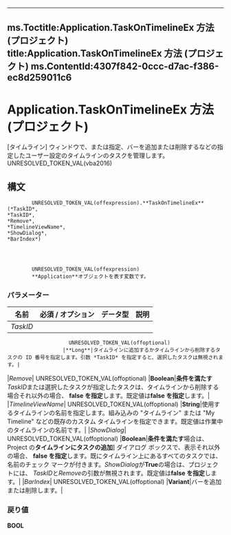 

---
ms.Toctitle:Application.TaskOnTimelineEx 方法 (プロジェクト)
title:Application.TaskOnTimelineEx 方法 (プロジェクト)
ms.ContentId:4307f842-0ccc-d7ac-f386-ec8d259011c6
---
# Application.TaskOnTimelineEx 方法 (プロジェクト)




[タイムライン] ウィンドウで、または指定、バーを追加または削除するなどの指定したユーザー設定のタイムラインのタスクを管理します。UNRESOLVED_TOKEN_VAL(vba2016)

## 構文

            UNRESOLVED_TOKEN_VAL(offexpression).**TaskOnTimelineEx**(*TaskID*, 
    *TaskID*, 
    *Remove*, 
    *TimelineViewName*, 
    *ShowDialog*, 
    *BarIndex*)




            UNRESOLVED_TOKEN_VAL(offexpression)
            **Application**オブジェクトを表す変数です。

### パラメーター

|**名前**|**必須 / オプション**|**データ型**|**説明**|
|---|---|---|---|
|*TaskID*|
                        UNRESOLVED_TOKEN_VAL(offoptional)
                      |**Long**|タイムラインに追加するかタイムラインから削除するタスクの ID 番号を指定します。引数 *TaskID* を指定すると、選択したタスクは無視されます。|
|*Remove*|
                        UNRESOLVED_TOKEN_VAL(offoptional)
                      |**Boolean**|**条件を満たす***TaskID*または選択したタスクが指定したタスクは、タイムラインから削除する場合それ以外の場合、 **false を指定**します。既定値は**false を指定**します。|
|*TimelineViewName*|
                        UNRESOLVED_TOKEN_VAL(offoptional)
                      |**String**|使用するタイムラインの名前を指定します。組み込みの "タイムライン" または "My Timeline" などの既存のカスタム タイムラインを指定できます。既定値は作業中のタイムラインの名前です。|
|*ShowDialog*|
                        UNRESOLVED_TOKEN_VAL(offoptional)
                      |**Boolean**|**条件を満たす**場合は、Project の**タイムラインにタスクの追加**] ダイアログ ボックスで、表示それ以外の場合、 **false を指定**します。既にタイムライン上にあるすべてのタスクでは、名前のチェック マークが付きます。*ShowDialog*が**True**の場合は、プロジェクトには、 *TaskID*と*Remove*の引数が無視されます。既定値は**false を指定**します。|
|*BarIndex*|
                        UNRESOLVED_TOKEN_VAL(offoptional)
                      |**Variant**|バーを追加または削除します。|



### 戻り値
**BOOL**






